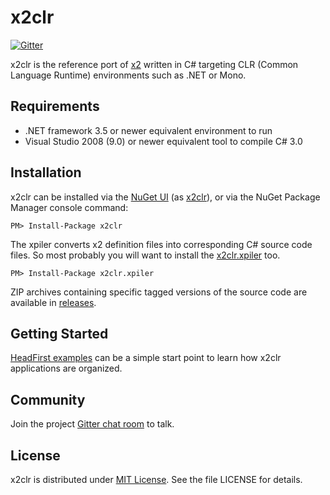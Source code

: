x2clr
=====

[![Gitter](https://badges.gitter.im/Join%20Chat.svg)](https://gitter.im/jaykang920/x2clr?utm_source=badge&utm_medium=badge&utm_campaign=pr-badge)

x2clr is the reference port of [x2](https://github.com/jaykang920/x2) written in
C# targeting CLR (Common Language Runtime) environments such as .NET or Mono.

Requirements
------------

* .NET framework 3.5 or newer equivalent environment to run
* Visual Studio 2008 (9.0) or newer equivalent tool to compile C# 3.0

Installation
------------

x2clr can be installed via the [NuGet UI](https://docs.nuget.org/consume/package-manager-dialog) (as [x2clr](https://www.nuget.org/packages/x2clr)), or via the NuGet Package Manager console command:

    PM> Install-Package x2clr

The xpiler converts x2 definition files into corresponding C# source code files. So most probably you will want to install the [x2clr.xpiler](https://www.nuget.org/packages/x2clr.xpiler) too.

    PM> Install-Package x2clr.xpiler

ZIP archives containing specific tagged versions of the source code are available in [releases](https://github.com/jaykang920/x2clr/releases).

Getting Started
---------------

[HeadFirst examples](https://github.com/jaykang920/x2clr/wiki/HeadFirst-Examples) can be a simple start point to learn how x2clr applications are organized.

Community
---------

Join the project [Gitter chat room](https://gitter.im/jaykang920/x2clr?utm_source=share-link&utm_medium=link&utm_campaign=share-link) to talk.

License
-------

x2clr is distributed under [MIT License](http://opensource.org/licenses/MIT).
See the file LICENSE for details.
